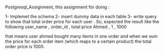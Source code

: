 Postgresql_Assignment, this assignment for doing :

1- Implemet the schema 
2- insert dummy data in each table
3- write query to show that total order price for each user . So, expected the result like the following
user_name , order_id , total price
Ahmed    , 1           , 1000
  
that means user ahmed bought many items in one order and when we sum the price for each order item (which maps to a certain product) the total order price is 1000.
